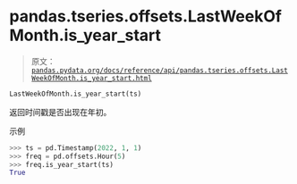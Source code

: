 # pandas.tseries.offsets.LastWeekOfMonth.is_year_start

> 原文：[`pandas.pydata.org/docs/reference/api/pandas.tseries.offsets.LastWeekOfMonth.is_year_start.html`](https://pandas.pydata.org/docs/reference/api/pandas.tseries.offsets.LastWeekOfMonth.is_year_start.html)

```py
LastWeekOfMonth.is_year_start(ts)
```

返回时间戳是否出现在年初。

示例

```py
>>> ts = pd.Timestamp(2022, 1, 1)
>>> freq = pd.offsets.Hour(5)
>>> freq.is_year_start(ts)
True 
```
